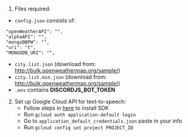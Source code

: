 1. Files required:

  - `config.json` consists of:

  ```
  "openWeatherAPI": "",
  "alphaAPI": "",
  "mongoDBPW": "",
  "uri": "t",
  "MONGODB_URI": "",
  ```

  - `city.list.json` (download from: http://bulk.openweathermap.org/sample/)
  - `city.list.min.json` (download from: http://bulk.openweathermap.org/sample/)
  - `.env` contains **DISCORDJS_BOT_TOKEN**

2. Set up Google Cloud API for text-to-speech:
   - Follow steps in [here](https://cloud.google.com/sdk/docs/install#deb) to install SDK
   - Run `gcloud auth application-default login`
   - Go to `application_default_credentials.json` paste in your info
   - Run `gcloud config set project PROJECT_ID`

